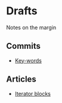 # Drafts
Notes on the margin

## Commits
- [Key-words](https://seesparkbox.com/foundry/semantic_commit_messages)
## Articles
- [Iterator blocks](https://blogs.msdn.microsoft.com/ericlippert/tag/iterators/)
